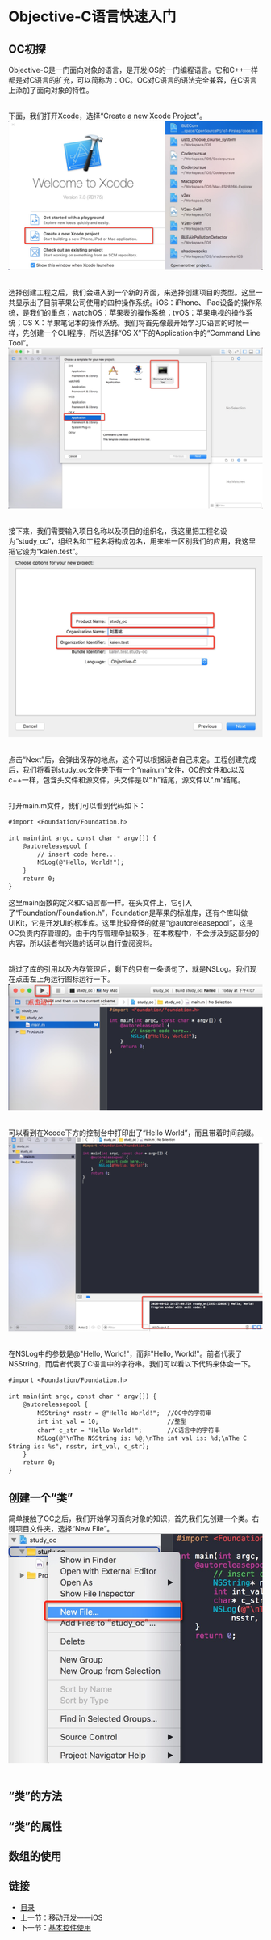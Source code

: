 # Objective-C语言快速入门

## OC初探
Objective-C是一门面向对象的语言，是开发iOS的一门编程语言。它和C++一样都是对C语言的扩充，可以简称为：OC。OC对C语言的语法完全兼容，在C语言上添加了面向对象的特性。<br><br>

下面，我们打开Xcode，选择“Create a new Xcode Project”。<br>
![](./imgs/4.1/4.1-1.jpeg)<br><br>

选择创建工程之后，我们会进入到一个新的界面，来选择创建项目的类型。这里一共显示出了目前苹果公司使用的四种操作系统。iOS：iPhone、iPad设备的操作系统，是我们的重点；watchOS：苹果表的操作系统；tvOS：苹果电视的操作系统；OS X：苹果笔记本的操作系统。我们将首先像最开始学习C语言的时候一样，先创建一个CLI程序，所以选择“OS X”下的Application中的“Command Line Tool”。<br>
![](./imgs/4.1/4.1-2.jpeg)<br><br>

接下来，我们需要输入项目名称以及项目的组织名，我这里把工程名设为“study_oc”，组织名和工程名将构成包名，用来唯一区别我们的应用，我这里把它设为“kalen.test”。<br>
![](./imgs/4.1/4.1-3.jpeg)<br><br>

点击“Next”后，会弹出保存的地点，这个可以根据读者自己来定。工程创建完成后，我们将看到study_oc文件夹下有一个“main.m”文件，OC的文件和c以及c++一样，包含头文件和源文件，头文件是以“.h”结尾，源文件以“.m”结尾。<br><br>

打开main.m文件，我们可以看到代码如下：
``` objc
#import <Foundation/Foundation.h>

int main(int argc, const char * argv[]) {
    @autoreleasepool {
        // insert code here...
        NSLog(@"Hello, World!");
    }
    return 0;
}
```
这里main函数的定义和C语言都一样。在头文件上，它引入了“Foundation/Foundation.h”，Foundation是苹果的标准库，还有个库叫做UIKit，它是开发UI的标准库。这里比较奇怪的就是“@autoreleasepool”，这是OC负责内存管理的。由于内存管理牵扯较多，在本教程中，不会涉及到这部分的内容，所以读者有兴趣的话可以自行查阅资料。<br><br>

跳过了库的引用以及内存管理后，剩下的只有一条语句了，就是NSLog。我们现在点击左上角运行图标运行一下。<br>
![](./imgs/4.1/4.1-4.jpeg)<br><br>

可以看到在Xcode下方的控制台中打印出了“Hello World”，而且带着时间前缀。<br>
![](./imgs/4.1/4.1-5.jpeg)<br><br>

在NSLog中的参数是@"Hello, World!"，而非"Hello, World!"。前者代表了NSString，而后者代表了C语言中的字符串。我们可以看以下代码来体会一下。
``` objc
#import <Foundation/Foundation.h>

int main(int argc, const char * argv[]) {
    @autoreleasepool {
        NSString* nsstr = @"Hello World!";  //OC中的字符串
        int int_val = 10;                   //整型
        char* c_str = "Hello World!";       //C语言中的字符串
        NSLog(@"\nThe NSString is: %@;\nThe int val is: %d;\nThe C String is: %s", nsstr, int_val, c_str);
    }
    return 0;
}
```
## 创建一个“类”
简单接触了OC之后，我们开始学习面向对象的知识，首先我们先创建一个类。右键项目文件夹，选择“New File”。<br>
![](./imgs/4.1/4.1-6.jpeg)<br><br>


## “类”的方法

## “类”的属性

## 数组的使用

## 链接
- [目录](directory.md)  
- 上一节：[移动开发——iOS](4.0.md)  
- 下一节：[基本控件使用](4.2.md)
